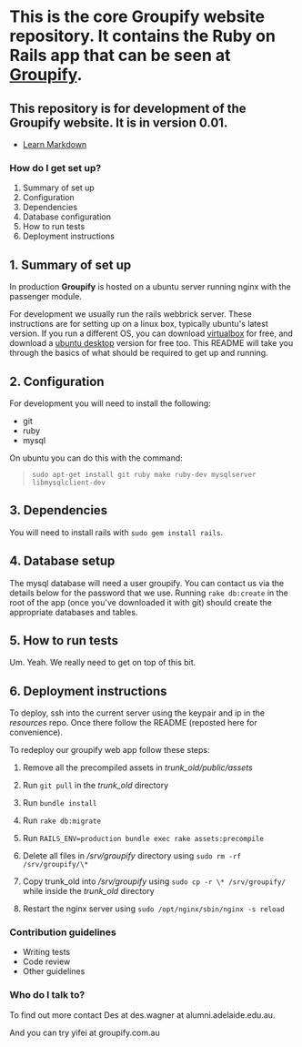 This is the core __Groupify__ website repository. It contains the Ruby on Rails app that can be seen at [Groupify](www.groupify.com.au).
================================================================

This repository is for development of the __Groupify__ website. It is in version __0.01__.
----------------------------------------------------------

* [Learn Markdown](https://bitbucket.org/tutorials/markdowndemo)

### How do I get set up? ###

1. Summary of set up
2. Configuration
3. Dependencies
4. Database configuration
5. How to run tests
6. Deployment instructions

## 1. Summary of set up

In production __Groupify__ is hosted on a ubuntu server running nginx with the passenger module. 

For development we usually run the rails webbrick server. These instructions are for setting up on a linux box, typically ubuntu's latest version. If you run a different OS, you can download [virtualbox](https://www.virtualbox.org/) for free, and download a [ubuntu desktop](http://www.ubuntu.com/download/desktop) version for free too. This README will take you through the basics of what should be required to get up and running.
 
## 2. Configuration

For development you will need to install the following:
* git
* ruby
* mysql

On ubuntu you can do this with the command:
> `sudo apt-get install git ruby make ruby-dev mysqlserver libmysqlclient-dev`

## 3. Dependencies

You will need to install rails with `sudo gem install rails`. 

## 4. Database setup

The mysql database will need a user groupify. You can contact us via the details below for the password that we use. Running `rake db:create` in the root of the app (once you've downloaded it with git) should create the appropriate databases and tables.

## 5. How to run tests

Um. Yeah. We really need to get on top of this bit.

## 6. Deployment instructions

To deploy, ssh into the current server using the keypair and ip in the _resources_ repo.
Once there follow the README (reposted here for convenience).

To redeploy our groupify web app follow these steps:

1. Remove all the precompiled assets in *trunk\_old/public/assets*

2. Run `git pull` in the *trunk\_old* directory

3. Run `bundle install`

4. Run `rake db:migrate`

5. Run `RAILS_ENV=production bundle exec rake assets:precompile`

6. Delete all files in */srv/groupify* directory using `sudo rm -rf /srv/groupify/\*`

7. Copy trunk_old into */srv/groupify* using `sudo cp -r \* /srv/groupify/`
while inside the *trunk\_old* directory

8. Restart the nginx server using `sudo /opt/nginx/sbin/nginx -s reload`

### Contribution guidelines ###

* Writing tests
* Code review
* Other guidelines

### Who do I talk to? ###

To find out more contact Des at des.wagner at alumni.adelaide.edu.au.

And you can try yifei at groupify.com.au 
